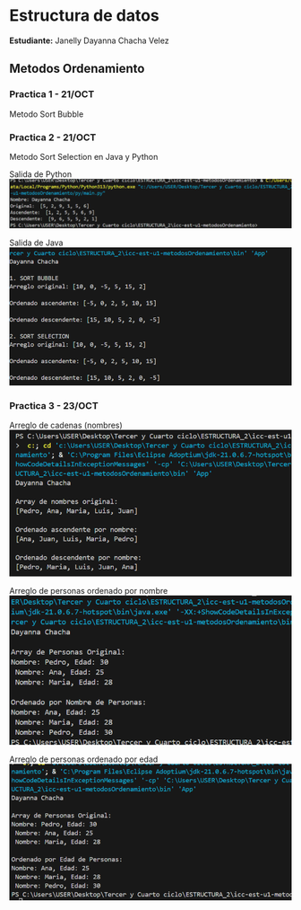 
# Estructura de datos 

**Estudiante:** Janelly Dayanna Chacha Velez

## Metodos Ordenamiento

### Practica 1 - 21/OCT
Metodo Sort Bubble

### Practica 2 - 21/OCT
Metodo Sort Selection en Java y Python

Salida de Python
![alt text](assets/SortSelectionPython.png)

Salida de Java
![alt text](assets/SortSelectionJava.png)

### Practica 3 - 23/OCT
Arreglo de cadenas (nombres)
![alt text](assets/CadenasNombres.png)

Arreglo de personas ordenado por nombre
![alt text](assets/PersonasNombre.png)

Arreglo de personas ordenado por edad
![alt text](assets/PersonasEdad.png)
